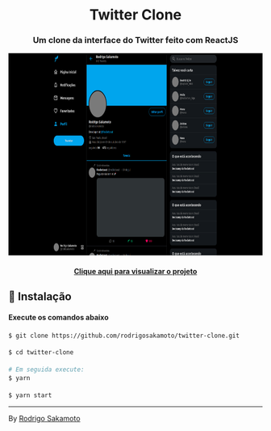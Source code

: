 <h1 align="center" >
  Twitter Clone
</h1>

<h3 align="center"> Um clone da interface do Twitter feito com ReactJS</h3>


<p align="center">
  <img src=".github/twitter.png" border="0" height="400" />
</p>


<h4 align="center"><a href="https://clonetwitter.netlify.app/">Clique aqui para visualizar o projeto</a></h3>

## 💾 Instalação

<h4>Execute os comandos abaixo</h4>

```bash
$ git clone https://github.com/rodrigosakamoto/twitter-clone.git

$ cd twitter-clone

# Em seguida execute:
$ yarn

$ yarn start
```
---
By [Rodrigo Sakamoto](https://www.linkedin.com/in/rodrigo-sakamoto/)
